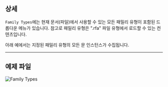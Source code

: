## 상세
`Family Types`에는 현재 문서(파일)에서 사용할 수 있는 모든 패밀리 유형이 포함된 드롭다운 메뉴가 있습니다. 참고로 패밀리 유형은 ".rfa" 파일 유형에서 로드할 수 있는 컨텐츠입니다.

아래 예에서는 지정된 패밀리 유형의 모든 문 인스턴스가 수집됩니다.
___
## 예제 파일

![Family Types](./DSRevitNodesUI.FamilyTypes_img.jpg)
